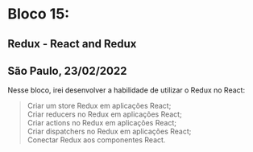 # Bloco 15:

## Redux - React and Redux

## São Paulo, 23/02/2022

Nesse bloco, irei desenvolver a habilidade de utilizar o Redux no React:

> Criar um store Redux em aplicações React;\
> Criar reducers no Redux em aplicações React;\
> Criar actions no Redux em aplicações React;\
> Criar dispatchers no Redux em aplicações React;\
> Conectar Redux aos componentes React.
